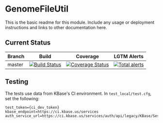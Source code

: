 # GenomeFileUtil
This is the basic readme for this module. Include any usage or deployment instructions and links to other documentation here.

## Current Status

| Branch  | Build                                                              | Coverage                                                                         | LGTM Alerts                                                     |
| ------- | ------------------------------------------------------------------ | -------------------------------------------------------------------------------- | --------------------------------------------------------------- |
| master  | [![Build Status](https://travis-ci.org/kbaseapps/GenomeFileUtil.svg?branch=master)](https://travis-ci.org/kbaseapps/GenomeFileUtil)  | [![Coverage Status](https://coveralls.io/repos/github/kbaseapps/GenomeFileUtil/badge.svg?branch=master)](https://coveralls.io/github/kbaseapps/GenomeFileUtil?branch=master)  | [![Total alerts](https://img.shields.io/lgtm/alerts/g/kbaseapps/GenomeFileUtil.svg?logo=lgtm&logoWidth=18)](https://lgtm.com/projects/g/kbaseapps/GenomeFileUtil/alerts/)  |


## Testing

The tests use data from KBase's CI environment. In `test_local/test.cfg`, set the following:

```
test_token={ci_dev_token}
kbase_endpoint=https://ci.kbase.us/services
auth_service_url=https://ci.kbase.us/services/auth/api/legacy/KBase/Sessions/Login
```
